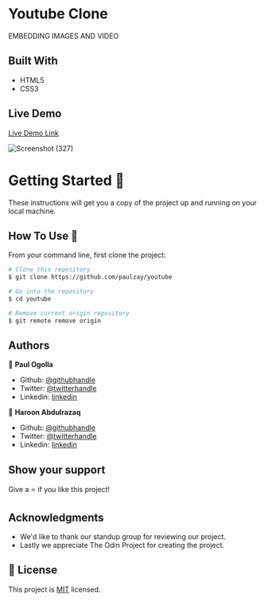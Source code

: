 # Youtube Clone

 EMBEDDING IMAGES AND VIDEO
    

## Built With

- HTML5
- CSS3

## Live Demo

[Live Demo Link](https://paulzay.github.io/youtube/)

![Screenshot (327)](https://user-images.githubusercontent.com/29974825/80791827-8b363a00-8b9b-11ea-9d90-89618b15749d.png) 

# Getting Started 🚀

These instructions will get you a copy of the project up and running on your local machine.

## How To Use 🔧

From your command line, first clone the project:

```bash
# Clone this repository
$ git clone https://github.com/paulzay/youtube

# Go into the repository
$ cd youtube

# Remove current origin repository
$ git remote remove origin
```

## Authors

👤 **Paul Ogolla**

- Github: [@githubhandle](https://github.com/paulzay)
- Twitter: [@twitterhandle](https://twitter.com/_paulzay_)
- Linkedin: [linkedin](https://linkedin.com/in/paulogolla)


👤 **Haroon Abdulrazaq**

- Github: [@githubhandle](https://github.com/Haroonabdulrazaq)
- Twitter: [@twitterhandle](https://twitter.com/hanq_o)
- Linkedin: [linkedin](https://www.linkedin.com/in/haroonabdulrazaq)

## Show your support

Give a ⭐️ if you like this project!

## Acknowledgments

- We'd like to thank our standup group for reviewing our project.
- Lastly we appreciate The Odin Project for creating the project.

## 📝 License

This project is [MIT](lic.url) licensed.
